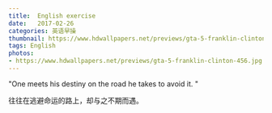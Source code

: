 ```yaml
---
title:  English exercise
date:   2017-02-26
categories: 英语早操
thumbnail: https://www.hdwallpapers.net/previews/gta-5-franklin-clinton-456.jpg
tags: English
photos:
- https://www.hdwallpapers.net/previews/gta-5-franklin-clinton-456.jpg
---
```


"One meets his destiny on the road he takes to avoid it. "
<p>往往在逃避命运的路上，却与之不期而遇。</p>

